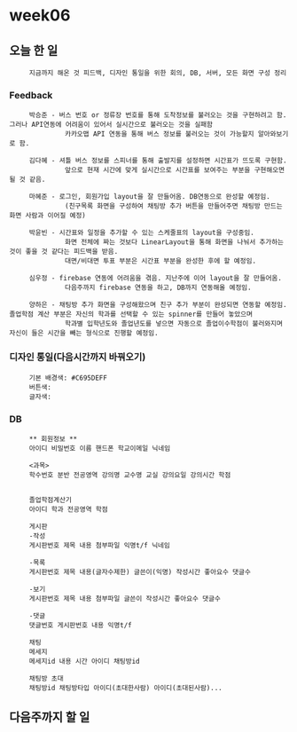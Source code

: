 # week06

## 오늘 한 일
         지금까지 해온 것 피드백, 디자인 통일을 위한 회의, DB, 서버, 모든 화면 구성 정리
         
### Feedback

         박승준 - 버스 번호 or 정류장 번호를 통해 도착정보를 불러오는 것을 구현하려고 함. 그러나 API연동에 어려움이 있어서 실시간으로 불러오는 것을 실패함 
                  카카오맵 API 연동을 통해 버스 정보를 불러오는 것이 가능할지 알아와보기로 함.

         김다혜 - 셔틀 버스 정보를 스피너를 통해 출발지를 설정하면 시간표가 뜨도록 구현함. 
                  앞으로 현재 시간에 맞게 실시간으로 시간표를 보여주는 부분을 구현해오면 될 것 같음.

         마혜준 - 로그인, 회원가입 layout을 잘 만들어옴. DB연동으로 완성할 예정임.
                  (친구목록 화면을 구성하여 채팅방 추가 버튼을 만들어주면 채팅방 만드는 화면 사람과 이어질 예정)

         박윤빈 - 시간표와 일정을 추가할 수 있는 스케줄표의 layout을 구성중임. 
                  화면 전체에 짜는 것보다 LinearLayout을 통해 화면을 나눠서 추가하는 것이 좋을 것 같다는 피드백을 받음.
                  대면/비대면 투표 부분은 시간표 부분을 완성한 후에 할 예정임. 

         심우정 - firebase 연동에 어려움을 겪음. 지난주에 이어 layout을 잘 만들어옴. 
                  다음주까지 firebase 연동을 하고, DB까지 연동해올 예정임.

         양하은 - 채팅방 추가 화면을 구성해왔으며 친구 추가 부분이 완성되면 연동할 예정임. 졸업학점 계산 부분은 자신의 학과를 선택할 수 있는 spinner를 만들어 놓았으며 
                  학과별 입학년도와 졸업년도를 넣으면 자동으로 졸업이수학점이 불러와지며 자신이 들은 시간을 빼는 형식으로 진행할 예정임.


### 디자인 통일(다음시간까지 바꿔오기)

         기본 배경색: #C695DEFF
         버튼색: 
         글자색: 
         
### DB

         ** 회원정보 **
         아이디 비밀번호 이름 핸드폰 학교이메일 닉네임

         <과목>
         학수번호 분반 전공영역 강의명 교수명 교실 강의요일 강의시간 학점


         졸업학점계산기
         아이디 학과 전공영역 학점 

         게시판
         -작성 
         게시판번호 제목 내용 첨부파일 익명t/f 닉네임

         -목록
         게시판번호 제목 내용(글자수제한) 글쓴이(익명) 작성시간 좋아요수 댓글수

         -보기
         게시판번호 제목 내용 첨부파일 글쓴이 작성시간 좋아요수 댓글수

         -댓글
         댓글번호 게시판번호 내용 익명t/f

         채팅
         메세지
         메세지id 내용 시간 아이디 채팅방id

         채팅방 초대
         채팅방id 채팅방타입 아이디(초대한사람) 아이디(초대된사람)...
         
         
## 다음주까지 할 일
         
         
